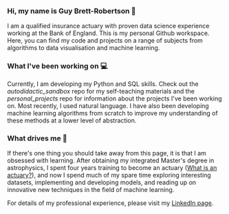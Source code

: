 ### Hi, my name is Guy Brett-Robertson :wave:

I am a qualified insurance actuary with proven data science experience working at the Bank of England. This is my personal Github workspace. Here, you can find my code and projects on a range of subjects from algorithms to data visualisation and machine learning.

### What I've been working on :computer:

Currently, I am developing my Python and SQL skills. Check out the *autodidactic_sandbox* repo for my self-teaching materials and the *personal_projects* repo for information about the projects I've been working on. Most recently, I used natural language. I have also been developing machine learning algorithms from scratch to improve my understanding of these methods at a lower level of abstraction.

### What drives me :seedling:

If there's one thing you should take away from this page, it is that I am obsessed with learning. After obtaining my integrated Master's degree in astrophysics, I spent four years training to become an actuary ([What is an actuary?](https://www.actuaries.org.uk/become-actuary/what-actuary)), and now I spend much of my spare time exploring interesting datasets, implementing and developing models, and reading up on innovative new techniques in the field of machine learning.

For details of my professional experience, please visit my [LinkedIn page](https://www.linkedin.com/in/guybrettrobertson/).
